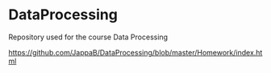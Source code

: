 # DataProcessing
Repository used for the course Data Processing


https://github.com/JappaB/DataProcessing/blob/master/Homework/index.html
